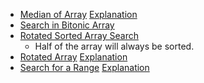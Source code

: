 
* [Median of Array](https://www.interviewbit.com/problems/median-of-array/) 
[Explanation](https://leetcode.com/problems/median-of-two-sorted-arrays/discuss/2481/Share-my-O(log(min(mn)))-solution-with-explanation)
* [Search in Bitonic Array](https://www.interviewbit.com/problems/search-in-bitonic-array/)
* [Rotated Sorted Array Search](https://www.interviewbit.com/problems/rotated-sorted-array-search/)
  * Half of the array will always be sorted.
* [Rotated Array](https://www.interviewbit.com/problems/rotated-array/)
  [Explanation](https://leetcode.com/problems/find-minimum-in-rotated-sorted-array/solution/)
* [Search for a Range](https://www.interviewbit.com/problems/search-for-a-range/)
  [Explanation](https://leetcode.com/problems/find-first-and-last-position-of-element-in-sorted-array/discuss/14699/Clean-iterative-solution-with-two-binary-searches-(with-explanation))
